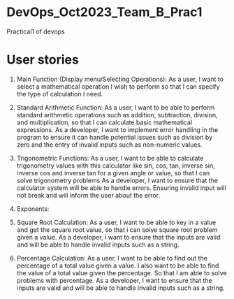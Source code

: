 # DevOps_Oct2023_Team_B_Prac1
Practical1 of devops

# User stories

1. Main Function (Display menu/Selecting Operations):
As a user, I want to select a mathematical operation I wish to perform so that I can specify the type of calculation I need.

2. Standard Arithmetic Function:
As a user, I want to be able to perform standard arithmetic operations such as addition, subtraction, division, and multiplication, so that I can calculate basic mathematical expressions. 
As a developer, I want to implement error handling in the program to ensure it can handle potential issues such as division by zero and the entry of invalid inputs such as non-numeric values.

3. Trigonometric Functions:
As a user, I want to be able to calculate trigonometry values with this calculator like sin, cos, tan, inverse sin, inverse cos and inverse tan for a given angle or value, so that I can solve trigonometry problems
As a developer, I want to ensure that the calculator system will be able to handle errors. Ensuring invalid input will not break and will inform the user about the error.

4. Exponents:

5. Square Root Calculation:
As a user, I want to be able to key in a value and get the square root value, so that i can solve square root problem given a value. As a developer, I want to ensure that the inputs are valid and will be able to handle invalid inputs such as a string.
 
6. Percentage Calculation:
As a user, I want to be able to find out the percentage of a total value given a value. I also want to be able to find the value of a total value given the percentage. So that I am able to solve problems with percentage. 
As a developer, I want to ensure that the inputs are valid and will be able to handle invalid inputs such as a string.
